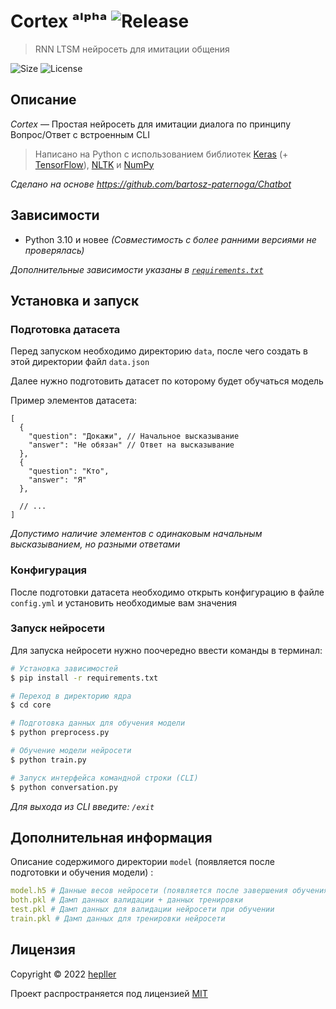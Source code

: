 # Cortex ᵃˡᵖʰᵃ ![Release](https://img.shields.io/github/v/release/hepller/cortex)

> RNN LTSM нейросеть для имитации общения

![Size](https://img.shields.io/github/repo-size/hepller/cortex)
![License](https://img.shields.io/github/license/hepller/cortex)

## Описание

_Cortex_ — Простая нейросеть для имитации диалога по принципу Вопрос/Ответ с встроенным CLI

> Написано на Python с использованием библиотек [Keras](https://keras.io/) (+ [TensorFlow](https://www.tensorflow.org/)), [NLTK](https://www.nltk.org/) и [NumPy](https://numpy.org/)

_Сделано на основе https://github.com/bartosz-paternoga/Chatbot_

## Зависимости

- Python 3.10 и новее _(Совместимость с более ранними версиями не проверялась)_

_Дополнительные зависимости указаны в [`requirements.txt`](requirements.txt)_

## Установка и запуск

### Подготовка датасета

Перед запуском необходимо директорию `data`, после чего создать в этой директории файл `data.json`

Далее нужно подготовить датасет  по которому будет обучаться модель

Пример элементов датасета:

```json5
[
  {
    "question": "Докажи", // Начальное высказывание
    "answer": "Не обязан" // Ответ на высказывание
  },
  {
    "question": "Кто",
    "answer": "Я"
  },
  
  // ...
]
```

_Допустимо наличие элементов с одинаковым начальным высказыванием, но разными ответами_

### Конфигурация

После подготовки датасета необходимо открыть конфигурацию в файле `config.yml` и установить необходимые вам значения

### Запуск нейросети

Для запуска нейросети нужно поочередно ввести команды в терминал:

```bash
# Установка зависимостей
$ pip install -r requirements.txt

# Переход в директорию ядра
$ cd core

# Подготовка данных для обучения модели
$ python preprocess.py

# Обучение модели нейросети
$ python train.py

# Запуск интерфейса командной строки (CLI)
$ python conversation.py

```

_Для выхода из CLI введите: `/exit`_

## Дополнительная информация

Описание содержимого директории `model` (появляется после подготовки и обучения модели)
:

```yaml
model.h5 # Данные весов нейросети (появляется после завершения обучения)
both.pkl # Дамп данных валидации + данных тренировки
test.pkl # Дамп данных для валидации нейросети при обучении
train.pkl # Дамп данных для тренировки нейросети
```

## Лицензия

Copyright © 2022 [hepller](https://github.com/hepller)

Проект распространяется под лицензией [MIT](license)
